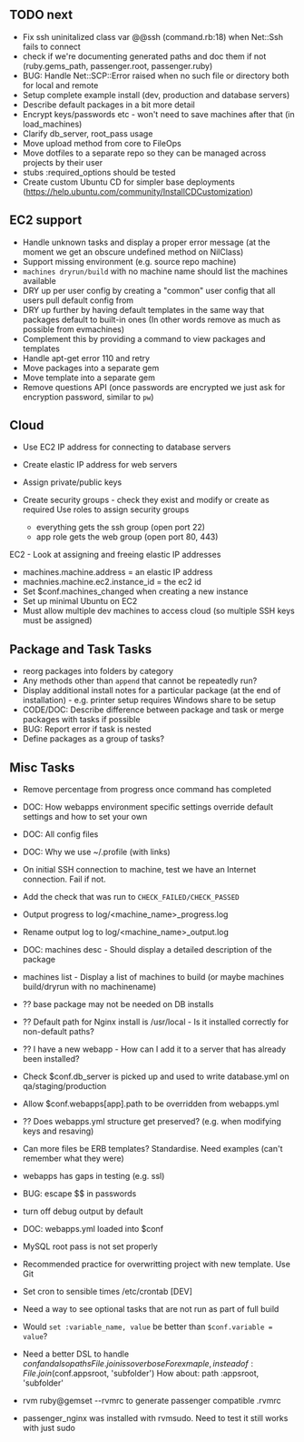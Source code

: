 TODO next
----------------------------------------

* Fix ssh uninitalized class var @@ssh (command.rb:18) when Net::Ssh fails to connect
* check if we're documenting generated paths and doc them if not (ruby.gems_path, passenger.root, passenger.ruby)
* BUG: Handle Net::SCP::Error raised when no such file or directory both for local and remote
* Setup complete example install (dev, production and database servers)
* Describe default packages in a bit more detail
* Encrypt keys/passwords etc - won't need to save machines after that (in load_machines)
* Clarify db_server, root_pass usage
* Move upload method from core to FileOps
* Move dotfiles to a separate repo so they can be managed across projects by their user
* stubs :required_options should be tested
* Create custom Ubuntu CD for simpler base deployments (https://help.ubuntu.com/community/InstallCDCustomization)

EC2 support
-----------

* Handle unknown tasks and display a proper error message (at the moment we get an obscure undefined method on NilClass)
* Support missing environment (e.g. source repo machine)
* `machines dryrun/build` with no machine name should list the machines available
* DRY up per user config by creating a "common" user config that all users pull default config from
* DRY up further by having default templates in the same way that packages default to built-in ones
  (In other words remove as much as possible from evmachines)
* Complement this by providing a command to view packages and templates
* Handle apt-get error 110 and retry
* Move packages into a separate gem
* Move template into a separate gem
* Remove questions API (once passwords are encrypted we just ask for encryption password, similar to `pw`)


Cloud
----------------------------------------

* Use EC2 IP address for connecting to database servers
* Create elastic IP address for web servers

* Assign private/public keys
* Create security groups - check they exist and modify or create as required
  Use roles to assign security groups
  * everything gets the ssh group (open port 22)
  * app role gets the web group (open port 80, 443)


EC2 - Look at assigning and freeing elastic IP addresses

  * machines.machine.address = an elastic IP address
  * machnies.machine.ec2.instance_id = the ec2 id
  * Set $conf.machines_changed when creating a new instance
  * Set up minimal Ubuntu on EC2
  * Must allow multiple dev machines to access cloud (so multiple SSH keys must be assigned)

Package and Task Tasks
----------------------------------------

* reorg packages into folders by category
* Any methods other than `append` that cannot be repeatedly run?
* Display additional install notes for a particular package (at the end of installation) - e.g. printer setup requires Windows share to be setup
* CODE/DOC: Describe difference between package and task or merge packages with tasks if possible
* BUG: Report error if task is nested
* Define packages as a group of tasks?


Misc Tasks
----------------------------------------

* Remove percentage from progress once command has completed
* DOC: How webapps environment specific settings override default settings and how to set your own
* DOC: All config files
* DOC: Why we use ~/.profile (with links)
* On initial SSH connection to machine, test we have an Internet connection. Fail if not.
* Add the check that was run to `CHECK_FAILED/CHECK_PASSED`
* Output progress to log/<machine_name>_progress.log
* Rename output log to log/<machine_name>_output.log
* DOC: machines desc <package> - Should display a detailed description of the package
* machines list - Display a list of machines to build (or maybe machines build/dryrun with no machinename)
* ?? base package may not be needed on DB installs
* ?? Default path for Nginx install is /usr/local - Is it installed correctly for non-default paths?
* ?? I have a new webapp - How can I add it to a server that has already been installed?
* Check $conf.db_server is picked up and used to write database.yml on qa/staging/production

* Allow $conf.webapps[app].path to be overridden from webapps.yml
* ?? Does webapps.yml structure get preserved? (e.g. when modifying keys and resaving)

* Can more files be ERB templates? Standardise. Need examples (can't remember what they were)
* webapps has gaps in testing (e.g. ssl)
* BUG: escape $$ in passwords
* turn off debug output by default
* DOC: webapps.yml loaded into $conf
* MySQL root pass is not set properly
* Recommended practice for overwritting project with new template. Use Git
* Set cron to sensible times /etc/crontab [DEV]
* Need a way to see optional tasks that are not run as part of full build

* Would `set :variable_name, value` be better than `$conf.variable = value`?
* Need a better DSL to handle $conf and also paths File.join is so verbose
  For exmaple, instead of:
      File.join($conf.appsroot, 'subfolder')
  How about:
      path :appsroot, 'subfolder'
* rvm ruby@gemset --rvmrc to generate passenger compatible .rvmrc
* passenger_nginx was installed with rvmsudo. Need to test it still works with just sudo

